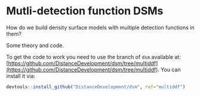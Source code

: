 Mutli-detection function DSMs
=============================

How do we build density surface models with multiple detection functions in them?

Some theory and code.

To get the code to work you need to use the branch of `dsm` available at: [https://github.com/DistanceDevelopment/dsm/tree/multiddf](https://github.com/DistanceDevelopment/dsm/tree/multiddf). You can install it via:

```r
devtools::install_github("DistanceDevelopment/dsm", ref="multiddf")
```
